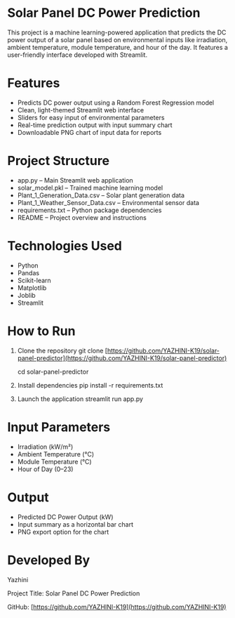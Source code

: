 # Solar Panel DC Power Prediction 

This project is a machine learning-powered application that predicts the DC power output of a solar panel based on environmental inputs like irradiation, ambient temperature, module temperature, and hour of the day. It features a user-friendly interface developed with Streamlit.

# Features

* Predicts DC power output using a Random Forest Regression model
* Clean, light-themed Streamlit web interface
* Sliders for easy input of environmental parameters
* Real-time prediction output with input summary chart
* Downloadable PNG chart of input data for reports

# Project Structure

* app.py – Main Streamlit web application
* solar\_model.pkl – Trained machine learning model
* Plant\_1\_Generation\_Data.csv – Solar plant generation data
* Plant\_1\_Weather\_Sensor\_Data.csv – Environmental sensor data
* requirements.txt – Python package dependencies
* README – Project overview and instructions

# Technologies Used

* Python
* Pandas
* Scikit-learn
* Matplotlib
* Joblib
* Streamlit

# How to Run

1. Clone the repository
   git clone [https://github.com/YAZHINI-K19/solar-panel-predictor](https://github.com/YAZHINI-K19/solar-panel-predictor)
   
   cd solar-panel-predictor

3. Install dependencies
   pip install -r requirements.txt

4. Launch the application
   streamlit run app.py

# Input Parameters

* Irradiation (kW/m²)
* Ambient Temperature (°C)
* Module Temperature (°C)
* Hour of Day (0–23)

# Output

* Predicted DC Power Output (kW)
* Input summary as a horizontal bar chart
* PNG export option for the chart

# Developed By

Yazhini

Project Title: Solar Panel DC Power Prediction

GitHub: [https://github.com/YAZHINI-K19](https://github.com/YAZHINI-K19)
